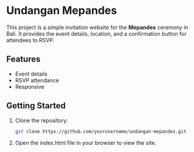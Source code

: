 # Undangan Mepandes

This project is a simple invitation website for the **Mepandes** ceremony in Bali. It provides the event details, location, and a confirmation button for attendees to RSVP.

## Features
- Event details 
- RSVP attendance
- Responsive


## Getting Started

1. Clone the repository:
   ```bash
   git clone https://github.com/yourusername/undangan-mepandes.git

2. Open the index.html file in your browser to view the site.
